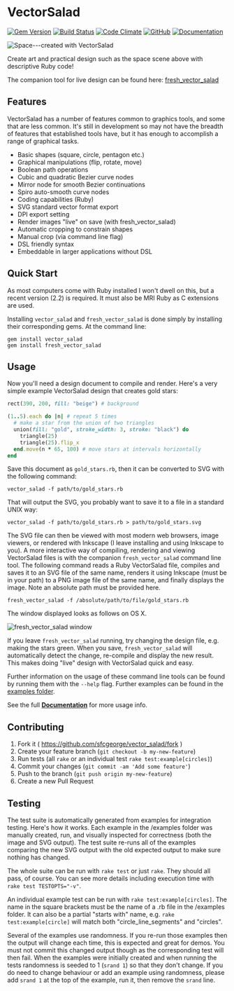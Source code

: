 # VectorSalad

[![Gem Version](https://badge.fury.io/rb/vector_salad.svg)](http://badge.fury.io/rb/vector_salad)
[![Build Status](https://travis-ci.org/sfcgeorge/vector_salad.svg)](https://travis-ci.org/sfcgeorge/vector_salad)
[![Code Climate](https://codeclimate.com/github/sfcgeorge/vector_salad/badges/gpa.svg)](https://codeclimate.com/github/sfcgeorge/vector_salad)
[![GitHub](https://img.shields.io/badge/github-code-blue.svg?style=flat)](https://github.com/sfcgeorge/vector_salad)
[![Documentation](https://img.shields.io/badge/yard-docs-blue.svg?style=flat)](http://sfcgeorge.github.io/vector_salad/doc/)

![Space---created with VectorSalad](https://raw.githubusercontent.com/sfcgeorge/vector_salad/gh-pages/examples/space_huge.png)

Create art and practical design such as the space scene above with descriptive Ruby code!

The companion tool for live design can be found here: [fresh_vector_salad](https://github.com/sfcgeorge/fresh_vector_salad)


## Features

VectorSalad has a number of features common to graphics tools, and some that are less common. It's still in development so may not have the breadth of features that established tools have, but it has enough to accomplish a range of graphical tasks.

* Basic shapes (square, circle, pentagon etc.)
* Graphical manipulations (flip, rotate, move)
* Boolean path operations
* Cubic and quadratic Bezier curve nodes
* Mirror node for smooth Bezier continuations
* Spiro auto-smooth curve nodes
* Coding capabilities (Ruby)
* SVG standard vector format export
* DPI export setting
* Render images "live" on save (with fresh_vector_salad)
* Automatic cropping to constrain shapes
* Manual crop (via command line flag)
* DSL friendly syntax
* Embeddable in larger applications without DSL


## Quick Start

As most computers come with Ruby installed I won't dwell on this, but a recent version (2.2) is required. It must also be MRI Ruby as C extensions are used.

Installing `vector_salad` and `fresh_vector_salad` is done simply by installing their corresponding gems. At the command line:

```
gem install vector_salad
gem install fresh_vector_salad
```


## Usage

Now you'll need a design document to compile and render. Here's a very simple example VectorSalad design that creates gold stars:

```ruby
rect(390, 200, fill: "beige") # background

(1..5).each do |n| # repeat 5 times
  # make a star from the union of two triangles 
  union(fill: "gold", stroke_width: 3, stroke: "black") do
    triangle(25)
    triangle(25).flip_x
  end.move(n * 65, 100) # move stars at intervals horizontally 
end
```

Save this document as `gold_stars.rb`, then it can be converted to SVG with the following command:

```
vector_salad -f path/to/gold_stars.rb
```

That will output the SVG, you probably want to save it to a file in a standard UNIX way:

```
vector_salad -f path/to/gold_stars.rb > path/to/gold_stars.svg
```

The SVG file can then be viewed with most modern web browsers, image viewers, or rendered with Inkscape (I leave installing and using Inkscape to you). A more interactive way of compiling, rendering and viewing VectorSalad files is with the companion `fresh_vector_salad` command line tool. The following command reads a Ruby VectorSalad file, compiles and saves it to an SVG file of the same name, renders it using Inkscape (must be in your path) to a PNG image file of the same name, and finally displays the image. Note an absolute path must be provided here.

```
fresh_vector_salad -f /absolute/path/to/file/gold_stars.rb
```

The window displayed looks as follows on OS X. 

![fresh\_vector\_salad window](https://raw.githubusercontent.com/sfcgeorge/vector_salad/gh-pages/examples/fresh_vector_salad_gui@2x.png)

If you leave `fresh_vector_salad` running, try changing the design file, e.g. making the stars green. When you save, `fresh_vector_salad` will automatically detect the change, re-compile and display the new result. This makes doing "live" design with VectorSalad quick and easy. 

Further information on the usage of these command line tools can be found by running them with the `--help` flag. Further examples can be found in the [examples folder](examples).

See the full [**Documentation**](http://sfcgeorge.github.io/vector_salad/doc/) for more usage info.


## Contributing

1. Fork it ( https://github.com/sfcgeorge/vector_salad/fork )
2. Create your feature branch (`git checkout -b my-new-feature`)
3. Run tests (all `rake` or an individual test `rake test:example[circles]`)
4. Commit your changes (`git commit -am 'Add some feature'`)
5. Push to the branch (`git push origin my-new-feature`)
6. Create a new Pull Request


## Testing

The test suite is automatically generated from examples for integration testing. Here's how it works. Each example in the /examples folder was manually created, run, and visually inspected for correctness (both the image and SVG output). The test suite re-runs all of the examples comparing the new SVG output with the old expected output to make sure nothing has changed.

The whole suite can be run with `rake test` or just `rake`. They should all pass, of course. You can see more details including execution time with `rake test TESTOPTS="-v"`.

An individual example test can be run with `rake test:example[circles]`. The name in the square brackets must be the name of a .rb file in the /examples folder. It can also be a partial "starts with" name, e.g. `rake test:example[circle]` will match both "circle_line_segments" and "circles".

Several of the examples use randomness. If you re-run those examples then the output will change each time, this is expected and great for demos. You must not commit this changed output though as the corresponding test will then fail. When the examples were initially created and when running the tests randomness is seeded to 1 (`srand 1`) so that they don't change. If you do need to change behaviour or add an example using randomness, please add `srand 1` at the top of the example, run it, then remove the `srand` line.

